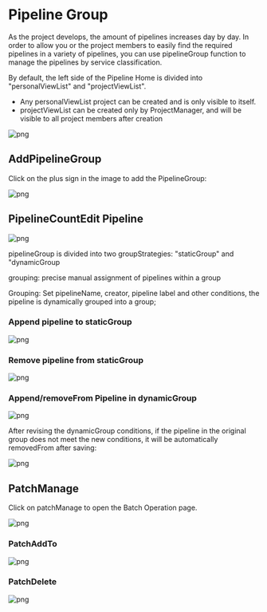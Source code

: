  # Pipeline Group 

 As the project develops, the amount of pipelines increases day by day. In order to allow you or the project members to easily find the required pipelines in a variety of pipelines, you can use pipelineGroup function to manage the pipelines by service classification. 

 By default, the left side of the Pipeline Home is divided into "personalViewList" and "projectViewList". 
 - Any personalViewList project can be created and is only visible to itself. 
 - projectViewList can be created only by ProjectManager, and will be visible to all project members after creation 


 ![png](../../../assets/pipeline_group.png) 


 ## AddPipelineGroup 

 Click on the plus sign in the image to add the PipelineGroup: 

 ![png](../../../assets/pipeline_group_create.png) 

 ## PipelineCountEdit Pipeline 

 ![png](../../../assets/pipeline_group_add_entry.png) 

 pipelineGroup is divided into two groupStrategies: "staticGroup" and "dynamicGroup 

 grouping: precise manual assignment of pipelines within a group 

 Grouping: Set pipelineName, creator, pipeline label and other conditions, the pipeline is dynamically grouped into a group; 

 ### Append pipeline to staticGroup 

 ![png](../../../assets/pipeline_group_add_pipeline.png) 


 ### Remove pipeline from staticGroup 

 ![png](../../../assets/pipeline_group_remove_pipeline.png) 


 ### Append/removeFrom Pipeline in dynamicGroup 

 ![png](../../../assets/pipeline_group_dynamic.png) 

 After revising the dynamicGroup conditions, if the pipeline in the original group does not meet the new conditions, it will be automatically removedFrom after saving: 

 ![png](../../../assets/pipeline_group_dynamic_remove.png) 


 ## PatchManage 

 Click on patchManage to open the Batch Operation page. 

 ![png](../../../assets/pipeline_group_batch.png) 

 ### PatchAddTo 

 ![png](../../../assets/pipeline_group_batch_to.png) 


 ### PatchDelete 

 ![png](../../../assets/pipeline_group_batch_del.png) 